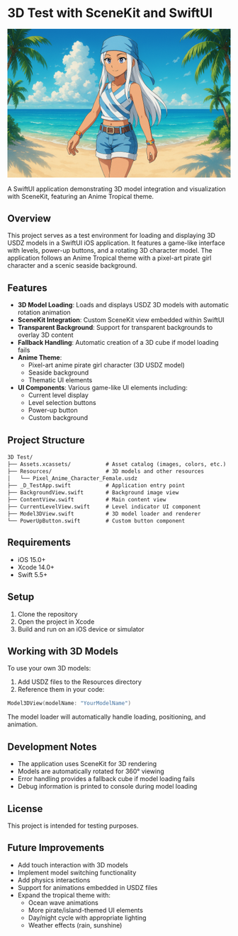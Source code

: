# 3D Test with SceneKit and SwiftUI

<p align="center">
  <img src="3D Test/Resources/readme_logo.png" alt="3D Test Logo" width="550"/>
</p>

A SwiftUI application demonstrating 3D model integration and visualization with SceneKit, featuring an Anime Tropical theme.

## Overview

This project serves as a test environment for loading and displaying 3D USDZ models in a SwiftUI iOS application. It features a game-like interface with levels, power-up buttons, and a rotating 3D character model. The application follows an Anime Tropical theme with a pixel-art pirate girl character and a scenic seaside background.

## Features

- **3D Model Loading**: Loads and displays USDZ 3D models with automatic rotation animation
- **SceneKit Integration**: Custom SceneKit view embedded within SwiftUI
- **Transparent Background**: Support for transparent backgrounds to overlay 3D content
- **Fallback Handling**: Automatic creation of a 3D cube if model loading fails
- **Anime Theme**: 
  - Pixel-art anime pirate girl character (3D USDZ model)
  - Seaside background
  - Thematic UI elements
- **UI Components**: Various game-like UI elements including:
  - Current level display
  - Level selection buttons
  - Power-up button
  - Custom background

## Project Structure

```
3D Test/
├── Assets.xcassets/           # Asset catalog (images, colors, etc.)
├── Resources/                 # 3D models and other resources
│   └── Pixel_Anime_Character_Female.usdz
├── _D_TestApp.swift           # Application entry point
├── BackgroundView.swift       # Background image view
├── ContentView.swift          # Main content view
├── CurrentLevelView.swift     # Level indicator UI component
├── Model3DView.swift          # 3D model loader and renderer
└── PowerUpButton.swift        # Custom button component
```

## Requirements

- iOS 15.0+
- Xcode 14.0+
- Swift 5.5+

## Setup

1. Clone the repository
2. Open the project in Xcode
3. Build and run on an iOS device or simulator

## Working with 3D Models

To use your own 3D models:

1. Add USDZ files to the Resources directory
2. Reference them in your code:

```swift
Model3DView(modelName: "YourModelName")
```

The model loader will automatically handle loading, positioning, and animation.

## Development Notes

- The application uses SceneKit for 3D rendering
- Models are automatically rotated for 360° viewing
- Error handling provides a fallback cube if model loading fails
- Debug information is printed to console during model loading

## License

This project is intended for testing purposes.

## Future Improvements

- Add touch interaction with 3D models
- Implement model switching functionality
- Add physics interactions
- Support for animations embedded in USDZ files
- Expand the tropical theme with:
  - Ocean wave animations
  - More pirate/island-themed UI elements
  - Day/night cycle with appropriate lighting
  - Weather effects (rain, sunshine)